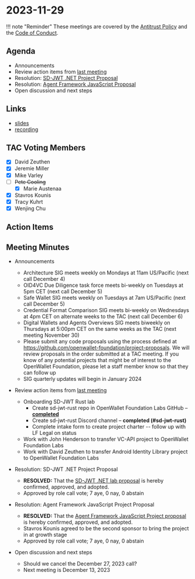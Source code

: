 # 2023-11-29

!!! note "Reminder"
    These meetings are covered by the [Antitrust Policy](../../governance/antitrust.md) and the [Code of Conduct](../../governance/code-of-conduct.md).

## Agenda
- Announcements
- Review action items from [last meeting](https://tac.openwallet.foundation/meetings/2023/2023-11-15/#action-items)
- Resolution: [SD-JWT .NET Project Proposal](https://github.com/openwallet-foundation/project-proposals/pull/24)
- Resolution: [Agent Framework JavaScript Proposal](https://github.com/openwallet-foundation/project-proposals/pull/26)
- Open discussion and next steps

## Links
- [slides](https://docs.google.com/presentation/d/1ZduEI6pL7MvUsRbQ7IozIsDCECbTAplHVCi_WwdUuiE/edit?usp=sharing)
- [recording]()

## TAC Voting Members

- [x] David Zeuthen
- [x] Jeremie Miller
- [x] Mike Varley
- [ ] ~~Pete Cooling~~
    - [x] Marie Austenaa
- [x] Stavros Kounis
- [x] Tracy Kuhrt
- [x] Wenjing Chu

## Action Items

## Meeting Minutes
- Announcements
    - Architecture SIG  meets weekly on Mondays at 11am US/Pacific (next call December 4)
    - OID4VC Due Diligence task force meets bi-weekly on Tuesdays at 5pm CET (next call December 5)
    - Safe Wallet SIG meets weekly on Tuesdays at 7am US/Pacific (next call December 5)
    - Credential Format Comparison SIG meets bi-weekly on Wednesdays at 4pm CET on alternate weeks to the TAC (next call December 6)
    - Digital Wallets and Agents Overviews SIG meets biweekly on Thursdays at 5:00pm CET on the same weeks as the TAC (next meeting November 30)
    - Please submit any code proposals using the process defined at https://github.com/openwallet-foundation/project-proposals. We will review proposals in the order submitted at a TAC meeting. If you know of any potential projects that might be of interest to the OpenWallet Foundation, please let a staff member know so that they can follow up
    - SIG quarterly updates will begin in January 2024

- Review action items from [last meeting](./2023-11-15.md#action-items)
    - Onboarding SD-JWT Rust lab
        - Create sd-jwt-rust repo in OpenWallet Foundation Labs GitHub – **[completed](https://github.com/openwallet-foundation-labs/sd-jwt-rust)**
        - Create sd-jwt-rust Discord channel – **completed (#sd-jwt-rust)**
        - Complete intake form to create project charter -- follow up with LF Legal on status
    - Work with John Henderson to transfer VC-API project to OpenWallet Foundation Labs
    - Work with David Zeuthen to transfer Android Identity Library project to OpenWallet Foundation Labs


- Resolution: SD-JWT .NET Project Proposal
    - **RESOLVED:** That the [SD-JWT .NET lab proposal](https://github.com/openwallet-foundation/project-proposals/pull/24) is hereby confirmed, approved, and adopted.
    - Approved by role call vote; 7 aye, 0 nay, 0 abstain

- Resolution: Agent Framework JavaScript Project Proposal
    - **RESOLVED:** That the [Agent Framework JavaScript Project proposal](https://github.com/openwallet-foundation/project-proposals/pull/26) is hereby confirmed, approved, and adopted.
    - Stavros Kounis agreed to be the second sponsor to bring the project in at growth stage
    - Approved by role call vote; 7 aye, 0 nay, 0 abstain

- Open discussion and next steps
    - Should we cancel the December 27, 2023 call?
    - Next meeting is December 13, 2023
